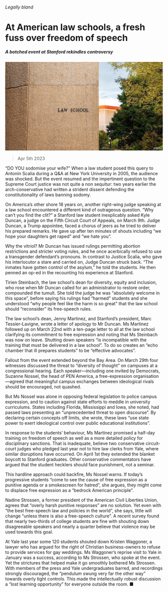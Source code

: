 ###### Legally bland

# At American law schools, a fresh fuss over freedom of speech 

##### A botched event at Stanford rekindles controversy 

![image](images/20230408_USP501.jpg) 

> Apr 5th 2023 

“DO YOU sodomise your wife?” When a law student posed this query to Antonin Scalia during a Q&amp;A at New York University in 2005, the audience was shocked. But the event resumed and the impertinent question to the Supreme Court justice was not quite a non sequitur: two years earlier the arch-conservative had written a strident dissent defending the constitutionality of laws banning sodomy. 

On America’s other shore 18 years on, another right-wing judge speaking at a law school encountered a different kind of outrageous question. “Why can’t you find the clit?” a Stanford law student inexplicably asked Kyle Duncan, a judge on the Fifth Circuit Court of Appeals, on March 9th. Judge Duncan, a Trump appointee, faced a chorus of jeers as he tried to deliver his prepared remarks. He gave up after ten minutes of shouts including “we hope your daughters get raped” and “we hate you”.

Why the vitriol? Mr Duncan has issued rulings permitting abortion restrictions and stricter voting rules, and he once acerbically refused to use a transgender defendant’s pronouns. In contrast to Justice Scalia, who gave his interlocutor a stare and carried on, Judge Duncan struck back. “The inmates have gotten control of the asylum,” he told the students. He then penned an op-ed in the recounting his experience at Stanford.

Tirien Steinbach, the law school’s dean for diversity, equity and inclusion, who rose when Mr Duncan called for an administrator to restore order, compounded the tumult. She told the judge he was “absolutely welcome in this space”, before saying his rulings had “harmed” students and she understood “why people feel like the harm is so great” that the law school should “reconsider” its free-speech rules.

The law school’s dean, Jenny Martinez, and Stanford’s president, Marc Tessier-Lavigne, wrote a letter of apology to Mr Duncan. Ms Martinez followed up on March 22nd with a ten-page letter to all at the law school clarifying its commitment to free expression and noting that Ms Steinbach was now on leave. Shutting down speakers “is incompatible with the training that must be delivered in a law school”. To do so creates an “echo chamber that ill prepares students” to be “effective advocates”.

Fallout from the event extended beyond the Bay Area. On March 29th four witnesses discussed the threat to “diversity of thought” on campuses at a congressional hearing. Each speaker—including one invited by Democrats, Suzanne Nossel, the head of PEN America, a free-expression organisation—agreed that meaningful campus exchanges between ideological rivals should be encouraged, not quashed. 

But Ms Nossel was alone in opposing federal legislation to police campus expression, and to caution against state efforts to meddle in university curriculums. States including Florida, Mississippi and Iowa, she noted, had passed laws presenting an “unprecedented threat to open discourse”. By declaring certain concepts off limits, she wrote, these laws “use state power to exert ideological control over public educational institutions”.

In response to the students’ behaviour, Ms Martinez promised a half-day training on freedom of speech as well as a more detailed policy for disciplinary sanctions. That is inadequate, believe two conservative circuit-court judges who pledged last year not to hire law clerks from Yale, where similar disruptions have occurred. On April 1st they extended the blanket boycott to Stanford graduates. Other conservative commentators have argued that the student hecklers should face punishment, not a seminar. 

This hardline approach could backfire, Ms Nossel warns. If today’s progressive students “come to see the cause of free expression as a punitive agenda or a smokescreen for hatred”, she argues, they might come to displace free expression as a “bedrock American principle”. 

Nadine Strossen, a former president of the American Civil Liberties Union, agrees that “overly harsh punitive responses” are no solution. Yet even with “the best free-speech law and policies in the world”, she says, little will change “unless there is also a free-speech culture”. A recent survey found that nearly two-thirds of college students are fine with shouting down disagreeable speakers and nearly a quarter believe that violence may be used towards this goal. 

At Yale last year some 120 students shouted down Kristen Waggoner, a lawyer who has argued for the right of Christian business-owners to refuse to provide services for gay weddings. Ms Waggoner’s reprise visit to Yale in January was a success, according to Ms Strossen, who spoke at the event. Yet the strictures that helped make it go smoothly bothered Ms Strossen. With members of the press and Yale undergraduates barred, and recordings strongly discouraged, the “pendulum swung very far the other way” towards overly tight controls. This made the intellectually robust discussion a “lost learning opportunity” for everyone outside the room. ■


